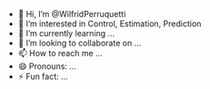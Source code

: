- 👋 Hi, I’m @WilfridPerruquetti
- 👀 I’m interested in Control, Estimation, Prediction
- 🌱 I’m currently learning ...
- 💞️ I’m looking to collaborate on ...
- 📫 How to reach me ...
- 😄 Pronouns: ...
- ⚡ Fun fact: ...

<!---
WilfridPerruquetti/WilfridPerruquetti is a ✨ special ✨ repository because its `README.md` (this file) appears on your GitHub profile.
You can click the Preview link to take a look at your changes.
--->
